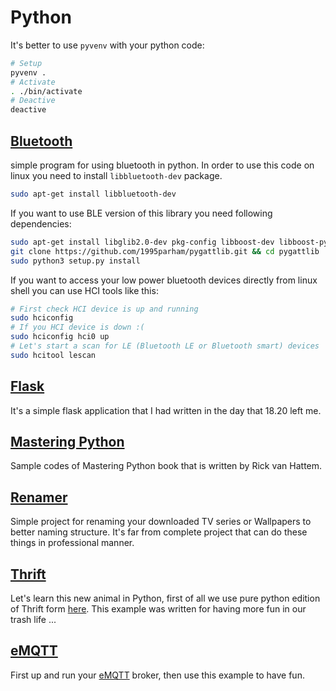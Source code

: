 # Python
It's better to use `pyvenv` with your python code:
```sh
# Setup
pyvenv .
# Activate
. ./bin/activate
# Deactive
deactive
```
## [Bluetooth](bluetooth)
simple program for using bluetooth in python.
In order to use this code on linux you need to install `libbluetooth-dev`
package.
```sh
sudo apt-get install libbluetooth-dev
```
If you want to use BLE version of this library you need following dependencies:
```sh
sudo apt-get install libglib2.0-dev pkg-config libboost-dev libboost-python-dev libboost-thread-dev
git clone https://github.com/1995parham/pygattlib.git && cd pygattlib
sudo python3 setup.py install
```
If you want to access your low power bluetooth devices directly from linux shell
you can use HCI tools like this:
```sh
# First check HCI device is up and running
sudo hciconfig
# If you HCI device is down :(
sudo hciconfig hci0 up
# Let's start a scan for LE (Bluetooth LE or Bluetooth smart) devices
sudo hcitool lescan
```

## [Flask](flask)
It's a simple flask application that I had written in the day that 18.20 left me.

## [Mastering Python](mastering-python)
Sample codes of Mastering Python book that is written by Rick van Hattem.

## [Renamer](renamer)
Simple project for renaming your downloaded TV series or Wallpapers to better naming structure.
It's far from complete project that can do these things in professional manner.

## [Thrift](thrift)
Let's learn this new animal in Python, first of all we use pure python edition of Thrift form
[here](https://github.com/eleme/thriftpy). This example was written for having more fun in our
trash life ...

## [eMQTT](emqtt)
First up and run your [eMQTT](http://emqtt.io/) broker, then use this example to have fun.
